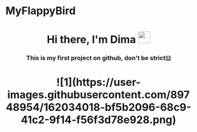 # MyFlappyBird
<h1 align="center">Hi there, I'm Dima</a> 
<img src="https://github.com/blackcater/blackcater/raw/main/images/Hi.gif" height="32"/></h1>
<h3 align="center">This is my first project on github, don't be strict🇺</h3>

<h1 align="center">![1](https://user-images.githubusercontent.com/89748954/162034018-bf5b2096-68c9-41c2-9f14-f56f3d78e928.png)</a> 
